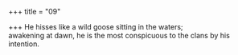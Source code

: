 +++
title = "09"

+++
He hisses like a wild goose sitting in the waters;  
awakening at dawn, he is the most conspicuous to the clans by his  
intention.  